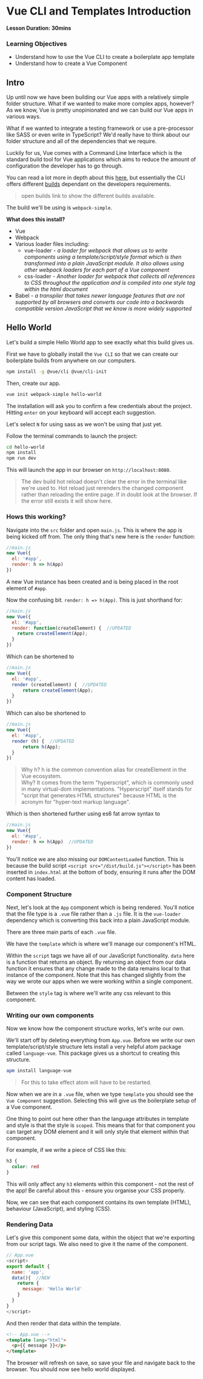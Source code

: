 # Vue CLI and Templates Introduction

**Lesson Duration: 30mins**

### Learning Objectives

- Understand how to use the Vue CLI to create a boilerplate app template
- Understand how to create a Vue Component

## Intro

Up until now we have been building our Vue apps with a relatively simple folder structure. What if we wanted to make more complex apps, however?  As we know, Vue is pretty unopinionated and we can build our Vue apps in various ways.

What if we wanted to integrate a testing framework or use a pre-processor like SASS or even write in TypeScript?  We'd really have to think about our folder structure and all of the dependencies that we require.

Luckily for us, Vue comes with a Command Line Interface which is the standard build tool for Vue applications which aims to reduce the amount of configuration the developer has to go through.

You can read a lot more in depth about this [here](https://cli.vuejs.org/guide/), but essentially the CLI offers different [builds](https://github.com/vuejs-templates) dependant on the developers requirements.  

> open builds link to show the different builds available.

The build we'll be using is `webpack-simple`.

**What does this install?**
- Vue
- Webpack
- Various loader files including:
  * vue-loader - _a loader for webpack that allows us to write components using a template/script/style format which is then transformed into a plain JavaScript module.  It also allows using other webpack loaders for each part of a Vue component_
  * css-loader - _Another loader for webpack that collects all references to CSS throughout the application and is compiled into one style tag within the html document_
- Babel - _a transpiler that takes newer language features that are not supported by all browsers and converts our code into a backwards compatible version JavaScript that we know is more widely supported_

## Hello World

Let's build a simple Hello World app to see exactly what this build gives us.

First we have to globally install the `Vue CLI` so that we can create our boilerplate builds from anywhere on our computers.

```bash
npm install -g @vue/cli @vue/cli-init
```

Then, create our app.

```bash
vue init webpack-simple hello-world
```

The installation will ask you to confirm a few credentials about the project.  Hitting `enter` on your keyboard will accept each suggestion.

Let's select `N` for using sass as we won't be using that just yet.

Follow the terminal commands to launch the project:

```bash
cd hello-world
npm install
npm run dev
```

This will launch the app in our browser on `http://localhost:8080`.

> The dev build hot reload doesn't clear the error in the terminal like we're used to.  Hot reload just rerenders the changed component rather than reloading the entire page. If in doubt look at the browser.  If the error still exists it will show here.

### Hows this working?

Navigate into the `src` folder and open `main.js`.  This is where the app is being kicked off from.  The only thing that's new here is the `render` function:

```js
//main.js
new Vue({
  el: '#app',
  render: h => h(App)
})
```

A new Vue instance has been created and is being placed in the root element of `#app`.

Now the confusing bit. `render: h => h(App)`.  This is just shorthand for:

```js
//main.js
new Vue({
  el: '#app',
  render: function(createElement) {  //UPDATED
    return createElement(App);
  }
})
```

Which can be shortened to

```js
//main.js
new Vue({
  el: '#app',
  render (createElement) {  //UPDATED
      return createElement(App);
  }
})
```

Which can also be shortened to

```js
//main.js
new Vue({
  el: '#app',
  render (h) {  //UPDATED
      return h(App);
  }
})
```

> Why h?  h is the common convention alias for createElement in the Vue ecosystem.  
Why?  It comes from the term "hyperscript", which is commonly used in many virtual-dom implementations. "Hyperscript" itself stands for "script that generates HTML structures" because HTML is the acronym for "hyper-text markup language".

Which is then shortened further using es6 fat arrow syntax to

```js
//main.js
new Vue({
  el: '#app',
  render: h => h(App)  //UPDATED
})
```

You'll notice we are also missing our `DOMContentLoaded` function.  This is because the build script `<script src="/dist/build.js"></script>` has been inserted in `index.html` at the bottom of body, ensuring it runs after the DOM content has loaded.

### Component Structure

Next, let's look at the `App` component which is being rendered.  You'll notice that the file type is a `.vue` file rather than a `.js` file.  It is the `vue-loader` dependency which is converting this back into a plain JavaScript module.

There are three main parts of each `.vue` file.

We have the `template` which is where we'll manage our component's HTML.

Within the `script` tags we have all of our JavaScript functionality.  `data` here is a function that returns an object.  By returning an object from our data function it ensures that any change made to the data remains local to that instance of the component. Note that this has changed slightly from the way we wrote our apps when we were working within a single component.

Between the `style` tag is where we'll write any css relevant to this component.

### Writing our own components

Now we know how the component structure works, let's write our own.

We'll start off by deleting everything from `App.vue`.  Before we write our own template/script/style structure lets install a very helpful atom package called `language-vue`.  This package gives us a shortcut to creating this structure.

```bash
apm install language-vue
```

> For this to take effect atom will have to be restarted.

Now when we are in a `.vue` file, when we type `template` you should see the `Vue Component` suggestion.  Selecting this will give us the boilerplate setup of a Vue component.

One thing to point out here other than the language attributes in template and style is that the style is `scoped`.  This means that for that component you can target any DOM element and it will only style that element within that component.

For example, if we write a piece of CSS like this:

```css
h3 {
  color: red
}
```

This will only affect any `h3` elements within this component - not the rest of the app! Be careful about this - ensure you organise your CSS properly.

Now, we can see that each component contains its own template (HTML), behaviour (JavaScript), and styling (CSS).

### Rendering Data

Let's give this component some data, within the object that we're exporting from our script tags.  We also need to give it the name of the component.

```js
// App.vue
<script>
export default {
  name: 'app',
  data(){  //NEW
    return {
      message: 'Hello World'
    }
  }
}
</script>
```

And then render that data within the template.

```html
<!-- App.vue -->
<template lang="html">
  <p>{{ message }}</p>
</template>
```

The browser will refresh on save, so save your file and navigate back to the browser.  You should now see hello world displayed.
